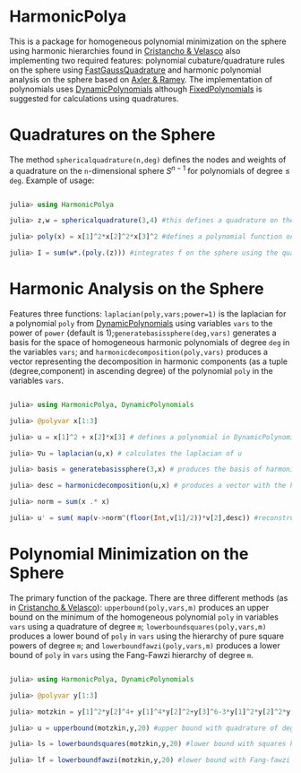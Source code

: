 # HarmonicPolya

This is a package for homogeneous polynomial minimization on the sphere using harmonic hierarchies found in [Cristancho & Velasco](https://arxiv.org/abs/2202.12865) also implementing two required features: polynomial cubature/quadrature rules on the sphere using [FastGaussQuadrature](https://github.com/JuliaApproximation/FastGaussQuadrature.jl) and harmonic polynomial analysis on the sphere based on [Axler & Ramey](https://www.ams.org/journals/proc/1995-123-12/S0002-9939-1995-1277092-1/S0002-9939-1995-1277092-1.pdf). The implementation of polynomials uses [DynamicPolynomials](https://github.com/JuliaAlgebra/DynamicPolynomials.jl) although [FixedPolynomials](https://github.com/JuliaAlgebra/FixedPolynomials.jl) is suggested for calculations using quadratures.

# Quadratures on the Sphere

The method `sphericalquadrature(n,deg)` defines the nodes and weights of a quadrature on the `n`-dimensional sphere $S^{n-1}$ for polynomials of degree $\leq$ `deg`. Example of usage:

```julia

julia> using HarmonicPolya

julia> z,w = sphericalquadrature(3,4) #this defines a quadrature on the 3-dimensional sphere for polynomials of degree =< 4

julia> poly(x) = x[1]^2*x[2]^2*x[3]^2 #defines a polynomial function on RR^3 

julia> I = sum(w*.(poly.(z))) #integrates f on the sphere using the quadrature rule

```

# Harmonic Analysis on the Sphere

Features three functions: `laplacian(poly,vars;power=1)` is the laplacian for a polynomial `poly` from [DynamicPolynomials](https://github.com/JuliaAlgebra/DynamicPolynomials.jl) using variables `vars` to the power of `power` (default is 1);`generatebasissphere(deg,vars)` generates a basis for the space of homogeneous harmonic polynomials of degree `deg` in the variables `vars`; and `harmonicdecomposition(poly,vars)` produces a vector representing the decomposition in harmonic components (as a tuple (degree,component) in ascending degree) of the polynomial `poly` in the variables `vars`. 

```julia

julia> using HarmonicPolya, DynamicPolynomials

julia> @polyvar x[1:3]

julia> u = x[1]^2 + x[2]*x[3] # defines a polynomial in DynamicPolynomials

julia> ∇u = laplacian(u,x) # calculates the laplacian of u

julia> basis = generatebasissphere(3,x) # produces the basis of harmonic polynomials of degree 3 in the variables x

julia> desc = harmonicdecomposition(u,x) # produces a vector with the harmonic decomposition of u in ascending degree

julia> norm = sum(x .* x)

julia> u' = sum( map(v->norm^(floor(Int,v[1]/2))*v[2],desc)) #reconstructs u from its decomposition (working on a more elegant way)

```

# Polynomial Minimization on the Sphere

The primary function of the package. There are three different methods (as in [Cristancho & Velasco](https://arxiv.org/abs/2202.12865)): `upperbound(poly,vars,m)` produces an upper bound on the minimum of the homogeneous polynomial `poly` in variables `vars` using a quadrature of degree `m`; `lowerboundsquares(poly,vars,m)` produces a lower bound of `poly` in `vars` using the hierarchy of pure square powers of degree `m`; and `lowerboundfawzi(poly,vars,m)` produces a lower bound of `poly` in `vars` using the Fang-Fawzi hierarchy  of degree `m`.

```julia

julia> using HarmonicPolya, DynamicPolynomials

julia> @polyvar y[1:3]

julia> motzkin = y[1]^2*y[2]^4+ y[1]^4*y[2]^2+y[3]^6-3*y[1]^2*y[2]^2*y[3]^2 #defines the Motzkin polynomial (which is non-negative and homogeneous)

julia> u = upperbound(motzkin,y,20) #upper bound with quadrature of degree 20

julia> ls = lowerboundsquares(motzkin,y,20) #lower bound with squares hierarchy degree 20

julia> lf = lowerboundfawzi(motzkin,y,20) #lower bound with Fang-fawzi hierarchy degree 20

```
